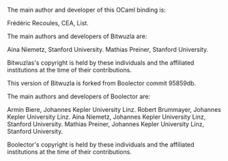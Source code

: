 The main author and developer of this OCaml binding is:

  Frédéric Recoules, CEA, List.

The main authors and developers of Bitwuzla are:

  Aina Niemetz, Stanford University.
  Mathias Preiner, Stanford University.

Bitwuzlas's copyright is held by these individuals and the affiliated
institutions at the time of their contributions.

This version of Bitwuzla is forked from Boolector commit 95859db.

The main authors and developers of Boolector are:

  Armin Biere, Johannes Kepler University Linz.
  Robert Brummayer, Johannes Kepler University Linz.
  Aina Niemetz, Johannes Kepler University Linz, Stanford University.
  Mathias Preiner, Johannes Kepler University Linz, Stanford University.

Boolector's copyright is held by these individuals and the affiliated
institutions at the time of their contributions.
